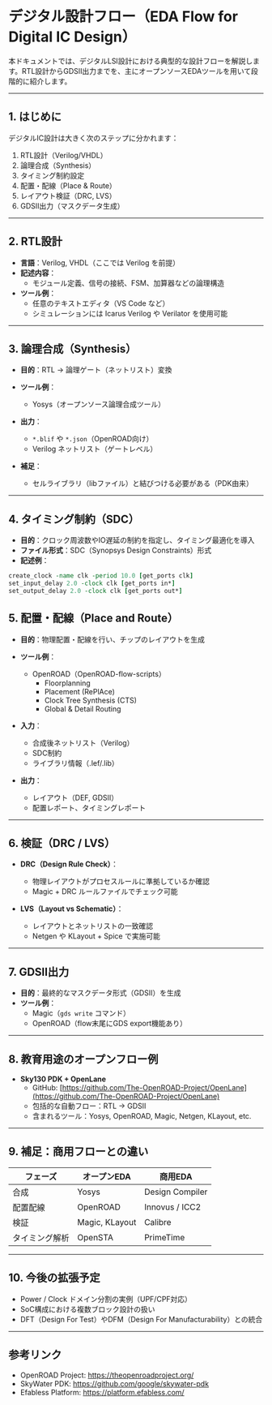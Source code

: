 # デジタル設計フロー（EDA Flow for Digital IC Design）

本ドキュメントでは、デジタルLSI設計における典型的な設計フローを解説します。RTL設計からGDSII出力までを、主にオープンソースEDAツールを用いて段階的に紹介します。

---

## 1. はじめに

デジタルIC設計は大きく次のステップに分かれます：

1. RTL設計（Verilog/VHDL）
2. 論理合成（Synthesis）
3. タイミング制約設定
4. 配置・配線（Place & Route）
5. レイアウト検証（DRC, LVS）
6. GDSII出力（マスクデータ生成）

---

## 2. RTL設計

- **言語**：Verilog, VHDL（ここでは Verilog を前提）
- **記述内容**：
  - モジュール定義、信号の接続、FSM、加算器などの論理構造
- **ツール例**：
  - 任意のテキストエディタ（VS Code など）
  - シミュレーションには Icarus Verilog や Verilator を使用可能

---

## 3. 論理合成（Synthesis）

- **目的**：RTL → 論理ゲート（ネットリスト）変換
- **ツール例**：
  - Yosys（オープンソース論理合成ツール）
- **出力**：
  - `*.blif` や `*.json`（OpenROAD向け）
  - Verilog ネットリスト（ゲートレベル）

- **補足**：
  - セルライブラリ（libファイル）と結びつける必要がある（PDK由来）

---

## 4. タイミング制約（SDC）

- **目的**：クロック周波数やIO遅延の制約を指定し、タイミング最適化を導入
- **ファイル形式**：SDC（Synopsys Design Constraints）形式
- **記述例**：

```tcl
create_clock -name clk -period 10.0 [get_ports clk]
set_input_delay 2.0 -clock clk [get_ports in*]
set_output_delay 2.0 -clock clk [get_ports out*]
```

## 5. 配置・配線（Place and Route）

- **目的**：物理配置・配線を行い、チップのレイアウトを生成
- **ツール例**：
  - OpenROAD（OpenROAD-flow-scripts）
    - Floorplanning
    - Placement (RePlAce)
    - Clock Tree Synthesis (CTS)
    - Global & Detail Routing

- **入力**：
  - 合成後ネットリスト（Verilog）
  - SDC制約
  - ライブラリ情報（.lef/.lib）

- **出力**：
  - レイアウト（DEF, GDSII）
  - 配置レポート、タイミングレポート

---

## 6. 検証（DRC / LVS）

- **DRC（Design Rule Check）**：
  - 物理レイアウトがプロセスルールに準拠しているか確認
  - Magic + DRC ルールファイルでチェック可能

- **LVS（Layout vs Schematic）**：
  - レイアウトとネットリストの一致確認
  - Netgen や KLayout + Spice で実施可能

---

## 7. GDSII出力

- **目的**：最終的なマスクデータ形式（GDSII）を生成
- **ツール例**：
  - Magic（`gds write` コマンド）
  - OpenROAD（flow末尾にGDS export機能あり）

---

## 8. 教育用途のオープンフロー例

- **Sky130 PDK + OpenLane**
  - GitHub: [https://github.com/The-OpenROAD-Project/OpenLane](https://github.com/The-OpenROAD-Project/OpenLane)
  - 包括的な自動フロー：RTL → GDSII
  - 含まれるツール：Yosys, OpenROAD, Magic, Netgen, KLayout, etc.

---

## 9. 補足：商用フローとの違い

| フェーズ       | オープンEDA            | 商用EDA                  |
| -------------- | ---------------------- | ------------------------ |
| 合成           | Yosys                  | Design Compiler          |
| 配置配線       | OpenROAD               | Innovus / ICC2           |
| 検証           | Magic, KLayout         | Calibre                  |
| タイミング解析 | OpenSTA                | PrimeTime                |

---

## 10. 今後の拡張予定

- Power / Clock ドメイン分割の実例（UPF/CPF対応）
- SoC構成における複数ブロック設計の扱い
- DFT（Design For Test）やDFM（Design For Manufacturability）との統合

---

## 参考リンク

- OpenROAD Project: https://theopenroadproject.org/
- SkyWater PDK: https://github.com/google/skywater-pdk
- Efabless Platform: https://platform.efabless.com/


